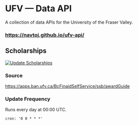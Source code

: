 # UFV — Data API
A collection of data APIs for the University of the Fraser Valley.
### https://navtoj.github.io/ufv-api/

## Scholarships
[![Update Scholarships](https://github.com/navtoj/ufv-api/actions/workflows/scholarships.yml/badge.svg?branch=main)](https://github.com/navtoj/ufv-api/actions/workflows/scholarships.yml)
### Source
https://apps.ban.ufv.ca/BcFinaidSelfService/ssb/awardGuide
### Update Frequency
Runs every day at 00:00 UTC.
```
cron: '0 0 * * *'
```
